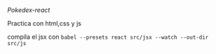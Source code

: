 *Pokedex-react*

Practica con html,css y js


compila el jsx con ```babel --presets react src/jsx --watch --out-dir src/js```
